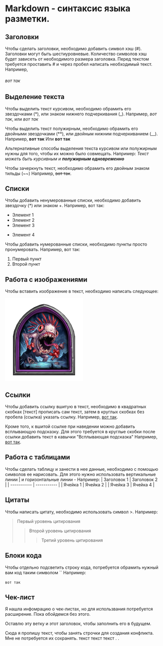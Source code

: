 # Markdown - синтаксис языка разметки. 

## Заголовки
Чтобы сделать заголовки, необходимо добавить символ хэш (#). Заголовки могут быть шестиуровневые. Количество символов хэш будет зависеть от необходимого размера заголовка. Перед текстом требуется проставить # и через пробел написать необходимый текст.
Например,
###### вот так

## Выделение текста 

Чтобы выделить текст курсивом, необходимо обрамить его звездочками (*), или знаком нижнего подчеркивания (_). Например, *вот так*, или _вот так_

Чтобы выделить текст полужирным, необходимо обрамить его двойными звездочками (**), или двойным нижним подчеркиванием (__). 
Например, **вот так**
Или __вот так__

Альтернативные способы выделения текста курсивом или полужирным нужны для того, чтобы их можно было совмещать.
Например:
_Текст можеть быть курсивным и **полужирным одновременно**_

Чтобы зачеркнуть текст, необходимо обрамить его двойным знаком тильды (~~)
Например, ~~вот так~~. 

## Списки
Чтобы добавить ненумерованные списки, необходимо добавить звездочку (*) или знаком +. Например, вот так:
* Элемент 1
* Элемент 2
* Элемент 3
+ Элемент 4

Чтобы добавить нумерованные списки, необходимо пункты просто пронумеровать. Например, вот так: 
1. Первый пункт
2. Второй пункт

## Работа с изображениями

Чтобы вставить изображение в текст, необходимо написать следующее: 

![Привет, это Мутанус!](first.png)

## Ссылки 
Чтобы добавить ссылку вшитую в текст, необходимо в квадратных скобках [текст] прописать сам текст, затем в круглых скобках без пробела (ссылка) указать ссылку. 
Например, [вот так](https://gb.ru/).

Кроме того, к вшитой ссылке при наведении можно добавить всплывающую подсказку. Для этого требуется в круглые скобки после ссылки добавить текст в кавычки "Всплывающая подсказка"
Например, [вот так](https://gb.ru/ "Всплывающая подсказка"). 

## Работа с таблицами 
Чтобы сделать таблицу и занести в нее данные, необходимо с помощью символов ее нарисовать. Для этого нужно использовать вертикальные линии | и горизонтальные линии - 
Например: 
| Заголовок 1 | Заголовок 2 |
| ----------- | ----------- |
| Ячейка 1    | Ячейка 2   |
| Ячейка 3    | Ячейка 4   |

## Цитаты
Чтобы написать цитату, необходимо использовать символ >. 
Например: 
> Первый уровень цитирования
>> Второй уровень цитирования
>>> Третий уровень цитирования

## Блоки кода
Чтобы отдельно подсветить строку кода, потребуется обрамить нужный вам код таким символом ``
Например:

 `вот так`

 ## Чек-лист
Я нашла инфомрацию о чек-листах, но для использвания потребуется расширение. Пока обойдемся без этого. 

Оставлю эту ветку и этот заголовок, чтобы заполнить его в будущем. 

Сюда я пропишу текст, чтобы занять строчки для создания конфликта. 
Мне не потребуется их сохранять. 
текст
текст
текст . .